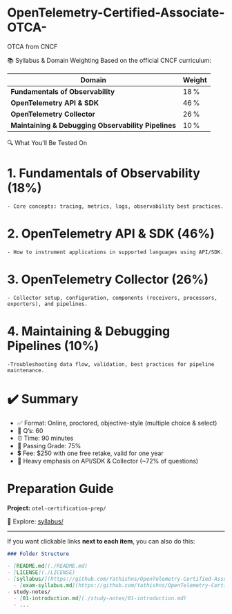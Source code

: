 # OpenTelemetry-Certified-Associate-OTCA-
OTCA from CNCF

📚 Syllabus & Domain Weighting
Based on the official CNCF curriculum:

| Domain                                              | Weight |
| --------------------------------------------------- | ------ |
| **Fundamentals of Observability**                   | 18 %   |
| **OpenTelemetry API & SDK**                         | 46 %   |
| **OpenTelemetry Collector**                         | 26 %   |
| **Maintaining & Debugging Observability Pipelines** | 10 %   |

🔍 What You'll Be Tested On
# 1. Fundamentals of Observability (18%)
    - Core concepts: tracing, metrics, logs, observability best practices.
# 2. OpenTelemetry API & SDK (46%)
    - How to instrument applications in supported languages using API/SDK.
# 3. OpenTelemetry Collector (26%)
    - Collector setup, configuration, components (receivers, processors, exporters), and pipelines.
# 4. Maintaining & Debugging Pipelines (10%)
    -Troubleshooting data flow, validation, best practices for pipeline maintenance.

# ✔️ Summary
- ✅ Format: Online, proctored, objective-style (multiple choice & select)
- 📝 Q’s: 60
- ⏰ Time: 90 minutes
- 🎯 Passing Grade: 75%
- 💲 Fee: $250 with one free retake, valid for one year
- 📘 Heavy emphasis on API/SDK & Collector (~72% of questions)

# Preparation Guide
**Project:** `otel-certification-prep/`


📎 Explore: [syllabus/](https://github.com/Yathishns/OpenTelemetry-Certified-Associate-OTCA-/tree/main/00-syllabus)

---

If you want clickable links **next to each item**, you can also do this:

```markdown
### Folder Structure

- [README.md](./README.md)
- [LICENSE](./LICENSE)
- [syllabus/](https://github.com/Yathishns/OpenTelemetry-Certified-Associate-OTCA-/tree/main/00-syllabus)
  - [exam-syllabus.md](https://github.com/Yathishns/OpenTelemetry-Certified-Associate-OTCA-/blob/main/00-syllabus/exam-syllabus.md)
- study-notes/
  - [01-introduction.md](./study-notes/01-introduction.md)
  - ...





